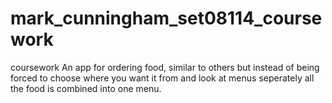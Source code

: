 # mark_cunningham_set08114_coursework
coursework
An app for ordering food, similar to others but instead of being forced to choose where you want it from and look at menus seperately all the food is combined into one menu.
